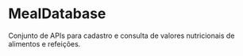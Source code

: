 # MealDatabase

Conjunto de APIs para cadastro e consulta de valores nutricionais de alimentos e refeições.
